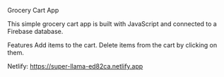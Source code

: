 Grocery Cart App

This simple grocery cart app is built with JavaScript and connected to a Firebase database.

Features
Add items to the cart.
Delete items from the cart by clicking on them.

Netlify: https://super-llama-ed82ca.netlify.app
